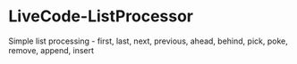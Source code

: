 # LiveCode-ListProcessor

Simple list processing - first, last, next, previous, ahead, behind, pick, poke, remove, append, insert
